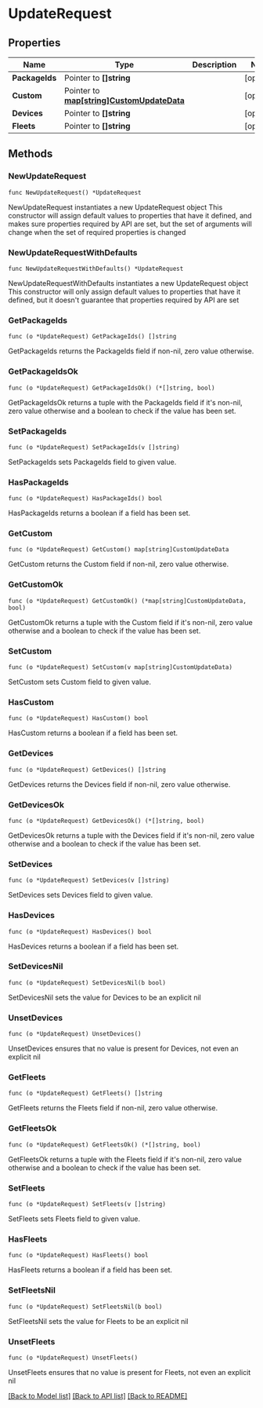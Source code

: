 # UpdateRequest

## Properties

Name | Type | Description | Notes
------------ | ------------- | ------------- | -------------
**PackageIds** | Pointer to **[]string** |  | [optional] 
**Custom** | Pointer to [**map[string]CustomUpdateData**](CustomUpdateData.md) |  | [optional] 
**Devices** | Pointer to **[]string** |  | [optional] 
**Fleets** | Pointer to **[]string** |  | [optional] 

## Methods

### NewUpdateRequest

`func NewUpdateRequest() *UpdateRequest`

NewUpdateRequest instantiates a new UpdateRequest object
This constructor will assign default values to properties that have it defined,
and makes sure properties required by API are set, but the set of arguments
will change when the set of required properties is changed

### NewUpdateRequestWithDefaults

`func NewUpdateRequestWithDefaults() *UpdateRequest`

NewUpdateRequestWithDefaults instantiates a new UpdateRequest object
This constructor will only assign default values to properties that have it defined,
but it doesn't guarantee that properties required by API are set

### GetPackageIds

`func (o *UpdateRequest) GetPackageIds() []string`

GetPackageIds returns the PackageIds field if non-nil, zero value otherwise.

### GetPackageIdsOk

`func (o *UpdateRequest) GetPackageIdsOk() (*[]string, bool)`

GetPackageIdsOk returns a tuple with the PackageIds field if it's non-nil, zero value otherwise
and a boolean to check if the value has been set.

### SetPackageIds

`func (o *UpdateRequest) SetPackageIds(v []string)`

SetPackageIds sets PackageIds field to given value.

### HasPackageIds

`func (o *UpdateRequest) HasPackageIds() bool`

HasPackageIds returns a boolean if a field has been set.

### GetCustom

`func (o *UpdateRequest) GetCustom() map[string]CustomUpdateData`

GetCustom returns the Custom field if non-nil, zero value otherwise.

### GetCustomOk

`func (o *UpdateRequest) GetCustomOk() (*map[string]CustomUpdateData, bool)`

GetCustomOk returns a tuple with the Custom field if it's non-nil, zero value otherwise
and a boolean to check if the value has been set.

### SetCustom

`func (o *UpdateRequest) SetCustom(v map[string]CustomUpdateData)`

SetCustom sets Custom field to given value.

### HasCustom

`func (o *UpdateRequest) HasCustom() bool`

HasCustom returns a boolean if a field has been set.

### GetDevices

`func (o *UpdateRequest) GetDevices() []string`

GetDevices returns the Devices field if non-nil, zero value otherwise.

### GetDevicesOk

`func (o *UpdateRequest) GetDevicesOk() (*[]string, bool)`

GetDevicesOk returns a tuple with the Devices field if it's non-nil, zero value otherwise
and a boolean to check if the value has been set.

### SetDevices

`func (o *UpdateRequest) SetDevices(v []string)`

SetDevices sets Devices field to given value.

### HasDevices

`func (o *UpdateRequest) HasDevices() bool`

HasDevices returns a boolean if a field has been set.

### SetDevicesNil

`func (o *UpdateRequest) SetDevicesNil(b bool)`

 SetDevicesNil sets the value for Devices to be an explicit nil

### UnsetDevices
`func (o *UpdateRequest) UnsetDevices()`

UnsetDevices ensures that no value is present for Devices, not even an explicit nil
### GetFleets

`func (o *UpdateRequest) GetFleets() []string`

GetFleets returns the Fleets field if non-nil, zero value otherwise.

### GetFleetsOk

`func (o *UpdateRequest) GetFleetsOk() (*[]string, bool)`

GetFleetsOk returns a tuple with the Fleets field if it's non-nil, zero value otherwise
and a boolean to check if the value has been set.

### SetFleets

`func (o *UpdateRequest) SetFleets(v []string)`

SetFleets sets Fleets field to given value.

### HasFleets

`func (o *UpdateRequest) HasFleets() bool`

HasFleets returns a boolean if a field has been set.

### SetFleetsNil

`func (o *UpdateRequest) SetFleetsNil(b bool)`

 SetFleetsNil sets the value for Fleets to be an explicit nil

### UnsetFleets
`func (o *UpdateRequest) UnsetFleets()`

UnsetFleets ensures that no value is present for Fleets, not even an explicit nil

[[Back to Model list]](../README.md#documentation-for-models) [[Back to API list]](../README.md#documentation-for-api-endpoints) [[Back to README]](../README.md)


